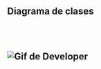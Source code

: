 <h2> Diagrama de clases <h2> <br><br>

<img display = "block" margin-left = "auto" margin-right = "auto" src="https://github.com/alanatilio/Java/blob/master/FTX/diagramaClases.png" alt="Gif de Developer"/>

